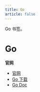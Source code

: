 ```yaml
---
title: Go
article: false
---
```


Go 书签。

<!-- more -->

# Go

**官网**

* [官网](https://go.dev/)
* [Go 下载](https://go.dev/dl/)
* [Go Doc](https://go.dev/doc/)